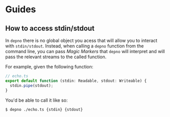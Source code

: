 # Guides

## How to access stdin/stdout

In `depno` there is no global object you acess that will allow you to interact with `stdin/stdout`. Instead, when calling a `depno` function
from the command line, you can pass _Magic Markers_ that `depno` will interpret and will pass the relevant streams to the called function.

For example, given the following function:

```ts
// echo.ts
export default function (stdin: Readable, stdout: Writeable) {
  stdin.pipe(stdout);
}
```

You'd be able to call it like so:

```sh
$ depno ./echo.ts {stdin} {stdout}
```

